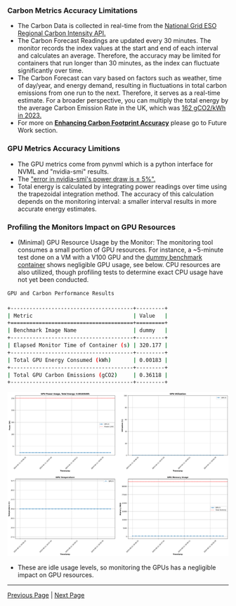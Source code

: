 ### Carbon Metrics Accuracy Limitations
* The Carbon Data is collected in real-time from the [National Grid ESO Regional Carbon Intensity API.](https://api.carbonintensity.org.uk)
* The Carbon Forecast Readings are updated every 30 minutes. The monitor records the index values at the start and end of each interval and calculates an average. Therefore, the accuracy may be limited for containers that run longer than 30 minutes, as the index can fluctuate significantly over time.
* The Carbon Forecast can vary based on factors such as weather, time of day/year, and energy demand, resulting in fluctuations in total carbon emissions from one run to the next. Therefore, it serves as a real-time estimate. For a broader perspective, you can multiply the total energy by the average Carbon Emission Rate in the UK, which was [162 gCO2/kWh in 2023.](https://www.carbonbrief.org/analysis-uk-electricity-from-fossil-fuels-drops-to-lowest-level-since-1957/#:~:text=Low%2Dcarbon%20sources%20made%20up,fully%20decarbonised%20grid%20by%202035.)
* For more on [**Enhancing Carbon Footprint Accuracy**](work_to_do.md#enhancing-carbon-footprint-accuracy) please go to Future Work section.
### GPU Metrics Accuracy Limitions
* The GPU metrics come from pynvml which is a python interface for NVML and "nvidia-smi" results.
* The ["error in nvidia-smi's power draw is ± 5%".](https://arxiv.org/html/2312.02741v2#:~:text=The%20error%20in%20nvidia%2Dsmi's,%C2%B1%2030W%20of%20over%2Funderestimation.>)
* Total energy is calculated by integrating power readings over time using the trapezoidal integration method. The accuracy of this calculation depends on the monitoring interval: a smaller interval results in more accurate energy estimates.

### Profiling the Monitors Impact on GPU Resources
* (Minimal) GPU Resource Usage by the Monitor: The monitoring tool consumes a small portion of GPU resources. For instance, a ~5-minute test done on a VM with a V100 GPU and the [dummy benchmark container](building_docker_images.md#dummy-benchmark-container) shows negligible GPU usage, see below. CPU resources are also utilized, though profiling tests to determine exact CPU usage have not yet been conducted.

```sh
GPU and Carbon Performance Results

+---------------------------------------+---------+
| Metric                                | Value   |
+=======================================+=========+
| Benchmark Image Name                  | dummy   |
+---------------------------------------+---------+
| Elapsed Monitor Time of Container (s) | 320.177 |
+---------------------------------------+---------+
| Total GPU Energy Consumed (kWh)       | 0.00183 |
+---------------------------------------+---------+
| Total GPU Carbon Emissions (gCO2)     | 0.36118 |
+---------------------------------------+---------+
```

  ![GPU Metrics Output](docs_image_dummy.png)

* These are idle usage levels, so monitoring the GPUs has a negligible impact on GPU resources.

---

[Previous Page](live_monitoring.md) | [Next Page](work_to_do.md)

